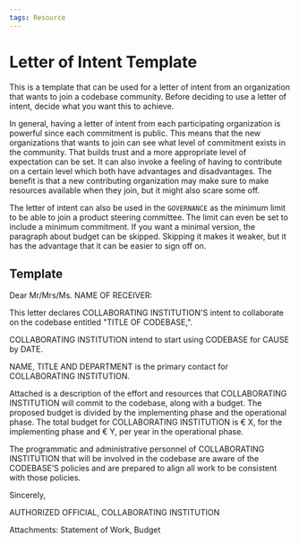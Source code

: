 ```yaml
---
tags: Resource
---
```


# Letter of Intent Template

This is a template that can be used for a letter of intent from an organization that wants to join a codebase community.
Before deciding to use a letter of intent, decide what you want this to achieve.

In general, having a letter of intent from each participating organization is powerful since each commitment is public.
This means that the new organizations that wants to join can see what level of commitment exists in the community.
That builds trust and a more appropriate level of expectation can be set.
It can also invoke a feeling of having to contribute on a certain level which both have advantages and disadvantages.
The benefit is that a new contributing organization may make sure to make resources available when they join, but it might also scare some off.

The letter of intent can also be used in the `GOVERNANCE` as the minimum limit to be able to join a product steering committee.
The limit can even be set to include a minimum commitment.
If you want a minimal version, the paragraph about budget can be skipped.
Skipping it makes it weaker, but it has the advantage that it can be easier to sign off on.

## Template

Dear Mr/Mrs/Ms. NAME OF RECEIVER:

This letter declares COLLABORATING INSTITUTION'S intent to collaborate on the codebase entitled "TITLE OF CODEBASE,".

COLLABORATING INSTITUTION intend to start using CODEBASE for CAUSE by DATE.

NAME, TITLE AND DEPARTMENT is the primary contact for COLLABORATING INSTITUTION.

Attached is a description of the effort and resources that COLLABORATING INSTITUTION will commit to the codebase, along with a budget.
The proposed budget is divided by the implementing phase and the operational phase.
The total budget for COLLABORATING INSTITUTION is € X, for the implementing phase and € Y, per year in the operational phase.

The programmatic and administrative personnel of COLLABORATING INSTITUTION that will be involved in the codebase are aware of the CODEBASE’S policies and are prepared to align all work to be consistent with those policies.

Sincerely,

AUTHORIZED OFFICIAL, COLLABORATING INSTITUTION

Attachments:  Statement of Work, Budget
